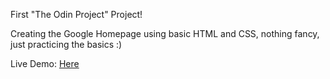 First "The Odin Project" Project!

Creating the Google Homepage using basic HTML and CSS, nothing fancy, just practicing the basics :)

Live Demo: [Here](https://catanman-eng.github.io/google-homepage/)